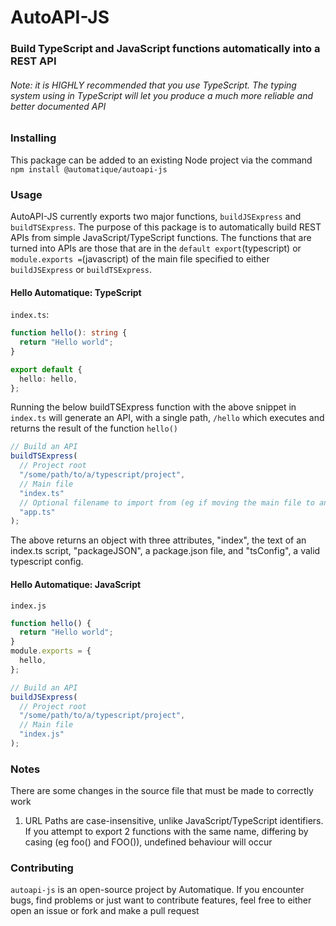 # AutoAPI-JS

### Build TypeScript and JavaScript functions automatically into a REST API

###### Note: it is _HIGHLY_ recommended that you use TypeScript. The typing system using in TypeScript will let you produce a much more reliable and better documented API

### Installing

This package can be added to an existing Node project via the command
`npm install @automatique/autoapi-js`

### Usage

AutoAPI-JS currently exports two major functions, `buildJSExpress` and `buildTSExpress`. The purpose
of this package is to automatically build REST APIs from simple JavaScript/TypeScript functions. The functions
that are turned into APIs are those that are in the `default export`(typescript) or `module.exports =`(javascript)
of the main file specified to either `buildJSExpress` or `buildTSExpress`.

#### Hello Automatique: TypeScript

`index.ts`:

```typescript
function hello(): string {
  return "Hello world";
}

export default {
  hello: hello,
};
```

Running the below buildTSExpress function with the above snippet in `index.ts` will generate an API,
with a single path, `/hello` which executes and returns the result of the function `hello()`

```typescript
// Build an API
buildTSExpress(
  // Project root
  "/some/path/to/a/typescript/project",
  // Main file
  "index.ts"
  // Optional filename to import from (eg if moving the main file to another name)
  "app.ts"
);
```

The above returns an object with three attributes, "index", the text of an index.ts script,
"packageJSON", a package.json file, and "tsConfig", a valid typescript config.

#### Hello Automatique: JavaScript

`index.js`

```javascript
function hello() {
  return "Hello world";
}
module.exports = {
  hello,
};
```

```javascript
// Build an API
buildJSExpress(
  // Project root
  "/some/path/to/a/typescript/project",
  // Main file
  "index.js"
);
```

### Notes

There are some changes in the source file that must be made to correctly work

1. URL Paths are case-insensitive, unlike JavaScript/TypeScript identifiers. If you attempt to export 2 functions with the same name, differing by casing (eg foo() and FOO()), undefined behaviour will occur

### Contributing

`autoapi-js` is an open-source project by Automatique. If you encounter bugs, find problems or just want to contribute features,
feel free to either open an issue or fork and make a pull request
